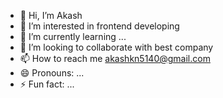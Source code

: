 - 👋 Hi, I’m Akash
- 👀 I’m interested in frontend developing 
- 🌱 I’m currently learning ...
- 💞️ I’m looking to collaborate with best company
- 📫 How to reach me akashkn5140@gmail.com
- 😄 Pronouns: ...
- ⚡ Fun fact: ...

<!---
vhghgfdhgfjhg/vhghgfdhgfjhg is a ✨ special ✨ repository because its `README.md` (this file) appears on your GitHub profile.
You can click the Preview link to take a look at your changes.
--->
